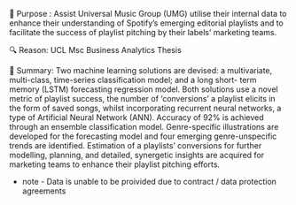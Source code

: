 🎯 Purpose : 
  Assist Universal Music Group (UMG) utilise their internal data to enhance their understanding of Spotify’s emerging editorial playlists and to facilitate the success of playlist pitching by their labels’ marketing teams. 
  
🔍 Reason: 
  UCL Msc Business Analytics Thesis

📝 Summary:
  Two machine learning solutions are devised: a multivariate, multi-class, time-series classification model; and a long short- term memory (LSTM) forecasting regression model. 
Both solutions use a novel metric of playlist success, the number of ‘conversions’ a playlist elicits in the form of saved songs, whilst incorporating recurrent neural networks, a type of Artificial Neural Network (ANN). 
Accuracy of 92% is achieved through an ensemble classification model. Genre-specific illustrations are developed for the forecasting model and four emerging genre-unspecific trends are identified. 
Estimation of a playlists’ conversions for further modelling, planning, and detailed, synergetic insights are acquired for marketing teams to enhance their playlist pitching efforts.

* note - Data is unable to be proivided due to contract / data protection agreements
